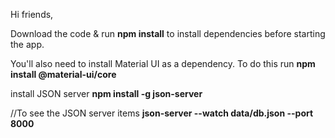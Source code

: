 Hi friends,

Download the code & run **npm install** to install dependencies before starting the app.

You'll also need to install Material UI as a dependency. To do this run **npm install @material-ui/core**

install JSON server
**npm install -g json-server**

//To see the JSON server items
**json-server --watch data/db.json --port 8000**